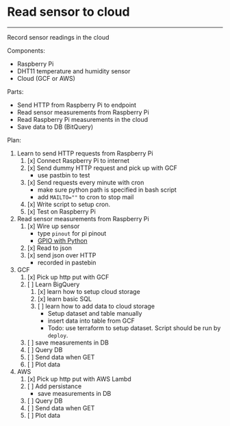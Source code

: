 # Read sensor to cloud
----------------------------------------------------------------
Record sensor readings in the cloud

Components:
- Raspberry Pi
- DHT11 temperature and humidity sensor
- Cloud (GCF or AWS)

Parts:
- Send HTTP from Raspberry Pi to endpoint
- Read sensor measurements from Raspberry Pi
- Read Raspberry Pi measurements in the cloud
- Save data to DB (BitQuery)

Plan:
1. Learn to send HTTP requests from Raspberry Pi
	1. [x] Connect Raspberry Pi to internet
	2. [x] Send dummy HTTP request and pick up with GCF
		- use pastbin to test
	3. [x] Send requests every minute with cron
		- make sure python path is specified in bash script
		- add `MAILTO=""` to cron to stop mail
	4. [x] Write script to setup cron.
	5. [x] Test on Raspberry Pi
2. Read sensor measurements from Raspberry Pi
	1. [x] Wire up sensor
		- type `pinout` for pi pinout
		- [GPIO with Python](https://www.raspberrypi.org/documentation/usage/gpio/python/README.md)
	2. [x] Read to json
	3. [x] send json over HTTP
		- recorded in pastebin
3. GCF
	1. [x] Pick up http put with GCF
	2. [ ] Learn BigQuery
		1. [x] learn how to setup cloud storage
		2. [x] learn basic SQL
		3. [ ] learn how to add data to cloud storage
			- Setup dataset and table manually
			- insert data into table from GCF
			- Todo: use terraform to setup dataset. Script should be run by `deploy`.
	3. [ ] save measurements in DB
	4. [ ] Query DB
	5. [ ] Send data when GET
	6. [ ] Plot data
4. AWS
	1. [x] Pick up http put with AWS Lambd
	3. [ ] Add persistance
		- save measurements in DB
	4. [ ] Query DB
	5. [ ] Send data when GET
	6. [ ] Plot data

